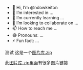- 👋 Hi, I’m @ndowkeiton
- 👀 I’m interested in ...
- 🌱 I’m currently learning ...
- 💞️ I’m looking to collaborate on ...
- 📫 How to reach me ...
- 😄 Pronouns: ...
- ⚡ Fun fact: ...

<!---
ndowkeiton/ndowkeiton is a ✨ special ✨ repository because its `README.md` (this file) appears on your GitHub profile.
You can click the Preview link to take a look at your changes.
--->
测试
这是一个[图片库.zip](https://github.com/ndowkeiton/ndowkeiton/blob/main/%E5%9B%BE%E7%89%87%E5%BA%93.zip)


此[图片库.zip](https://github.com/ndowkeiton/ndowkeiton/blob/main/%E5%9B%BE%E7%89%87%E5%BA%93.zip)里面有很多图片链接
